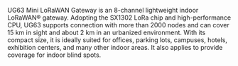 UG63 Mini LoRaWAN Gateway is an 8-channel lightweight indoor LoRaWAN® gateway. Adopting the SX1302 LoRa chip and high-performance CPU, UG63 supports connection with more than 2000 nodes and can cover 15 km in sight and about 2 km in an urbanized environment. With its compact size, it is ideally suited for offices, parking lots, campuses, hotels, exhibition centers, and many other indoor areas. It also applies to provide coverage for indoor blind spots.
